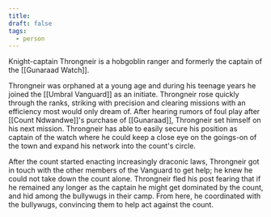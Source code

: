 ```yaml
---
title: 
draft: false
tags:
  - person
---
```

Knight-captain Throngneir is a hobgoblin ranger and formerly the captain of the [[Gunaraad Watch]].

Throngneir was orphaned at a young age and during his teenage years he joined the [[Umbral Vanguard]] as an initiate. Throngneir rose quickly through the ranks, striking with precision and clearing missions with an efficiency most would only dream of.  After hearing rumors of foul play after [[Count Ndwandwe]]'s purchase of [[Gunaraad]], Throngneir set himself on his next mission. Throngneir has able to easily secure his position as captain of the watch where he could keep a close eye on the goings-on of the town and expand his network into the count's circle. 

After the count started enacting increasingly draconic laws, Throngneir got in touch with the other members of the Vanguard to get help; he knew he could not take down the count alone. Throngneir fled his post fearing that if he remained any longer as the captain he might get dominated by the count, and hid among the bullywugs in their camp. From here, he coordinated with the bullywugs, convincing them to help act against the count.